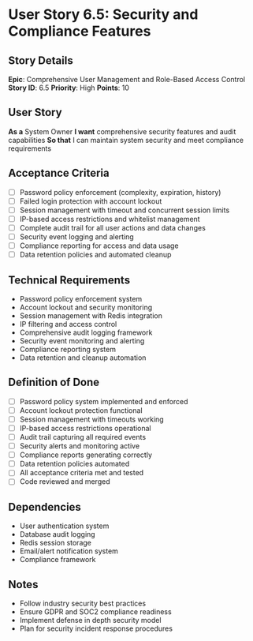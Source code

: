 # User Story 6.5: Security and Compliance Features

## Story Details
**Epic**: Comprehensive User Management and Role-Based Access Control
**Story ID**: 6.5
**Priority**: High
**Points**: 10

## User Story
**As a** System Owner
**I want** comprehensive security features and audit capabilities
**So that** I can maintain system security and meet compliance requirements

## Acceptance Criteria
- [ ] Password policy enforcement (complexity, expiration, history)
- [ ] Failed login protection with account lockout
- [ ] Session management with timeout and concurrent session limits
- [ ] IP-based access restrictions and whitelist management
- [ ] Complete audit trail for all user actions and data changes
- [ ] Security event logging and alerting
- [ ] Compliance reporting for access and data usage
- [ ] Data retention policies and automated cleanup

## Technical Requirements
- Password policy enforcement system
- Account lockout and security monitoring
- Session management with Redis integration
- IP filtering and access control
- Comprehensive audit logging framework
- Security event monitoring and alerting
- Compliance reporting system
- Data retention and cleanup automation

## Definition of Done
- [ ] Password policy system implemented and enforced
- [ ] Account lockout protection functional
- [ ] Session management with timeouts working
- [ ] IP-based access restrictions operational
- [ ] Audit trail capturing all required events
- [ ] Security alerts and monitoring active
- [ ] Compliance reports generating correctly
- [ ] Data retention policies automated
- [ ] All acceptance criteria met and tested
- [ ] Code reviewed and merged

## Dependencies
- User authentication system
- Database audit logging
- Redis session storage
- Email/alert notification system
- Compliance framework

## Notes
- Follow industry security best practices
- Ensure GDPR and SOC2 compliance readiness
- Implement defense in depth security model
- Plan for security incident response procedures